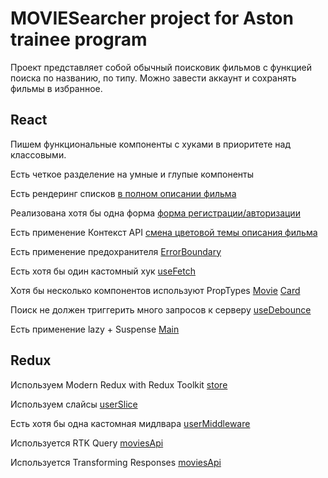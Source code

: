 # MOVIESearcher project for Aston trainee program

Проект представляет собой обычный поисковик фильмов с функцией поиска по названию, по типу. Можно завести аккаунт и сохранять фильмы в избранное.

## React

Пишем функциональные компоненты c хуками в приоритете над классовыми.

Есть четкое разделение на умные и глупые компоненты

Есть рендеринг списков
[в полном описании фильма](https://github.com/DariaP9315/MovieSearcher-for-Aston-React-intensive/blob/create-project/src/components/Movie/Movie.js)

Реализована хотя бы одна форма
[форма регистрации/авторизации](https://github.com/DariaP9315/MovieSearcher-for-Aston-React-intensive/blob/create-project/src/components/Login/Login.js)

Есть применение Контекст API
[смена цветовой темы описания фильма](https://github.com/DariaP9315/MovieSearcher-for-Aston-React-intensive/blob/create-project/src/components/App/App.js)

Есть применение предохранителя
[ErrorBoundary](https://github.com/DariaP9315/MovieSearcher-for-Aston-React-intensive/blob/create-project/src/components/ErrorBoundary/ErrorBoundary.js)

Есть хотя бы один кастомный хук
[useFetch](https://github.com/DariaP9315/MovieSearcher-for-Aston-React-intensive/blob/create-project/src/hooks/useFetch.js)

Хотя бы несколько компонентов используют PropTypes
[Movie](https://github.com/DariaP9315/MovieSearcher-for-Aston-React-intensive/blob/create-project/src/components/Movie/Movie.js)
[Card](https://github.com/DariaP9315/MovieSearcher-for-Aston-React-intensive/blob/create-project/src/components/Card/Card.js)

Поиск не должен триггерить много запросов к серверу [useDebounce](https://github.com/DariaP9315/MovieSearcher-for-Aston-React-intensive/blob/main/src/hooks/useDebounce.js)

Есть применение lazy + Suspense [Main](https://github.com/DariaP9315/MovieSearcher-for-Aston-React-intensive/blob/main/src/pages/Main/Main.js)

## Redux

Используем Modern Redux with Redux Toolkit
[store](https://github.com/DariaP9315/MovieSearcher-for-Aston-React-intensive/blob/create-project/src/store/index.js)

Используем слайсы
[userSlice](https://github.com/DariaP9315/MovieSearcher-for-Aston-React-intensive/blob/create-project/src/store/slices/userSlice.js)

Есть хотя бы одна кастомная мидлвара
[userMiddleware](https://github.com/DariaP9315/MovieSearcher-for-Aston-React-intensive/blob/create-project/src/middleware/userMiddleware.js)

Используется RTK Query
[moviesApi](https://github.com/DariaP9315/MovieSearcher-for-Aston-React-intensive/blob/create-project/src/api/MoviesApi.js)

Используется Transforming Responses
[moviesApi](https://github.com/DariaP9315/MovieSearcher-for-Aston-React-intensive/blob/create-project/src/api/MoviesApi.js)

